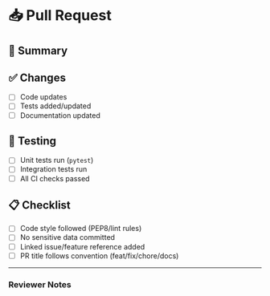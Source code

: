 # 📥 Pull Request

## 🔎 Summary
<!-- Provide a short description of the changes -->

## ✅ Changes
- [ ] Code updates
- [ ] Tests added/updated
- [ ] Documentation updated

## 🧪 Testing
- [ ] Unit tests run (`pytest`)
- [ ] Integration tests run
- [ ] All CI checks passed

## 📋 Checklist
- [ ] Code style followed (PEP8/lint rules)
- [ ] No sensitive data committed
- [ ] Linked issue/feature reference added
- [ ] PR title follows convention (feat/fix/chore/docs)

---

### Reviewer Notes
<!-- Anything specific reviewers should check -->
